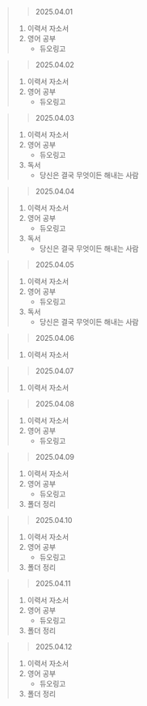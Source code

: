 > > 2025.04.01
> 1. 이력서 자소서
> 2. 영어 공부
>    - 듀오링고

> > 2025.04.02
> 1. 이력서 자소서
> 2. 영어 공부
>    - 듀오링고

> > 2025.04.03
> 1. 이력서 자소서
> 2. 영어 공부
>    - 듀오링고
> 3. 독서
>    - 당신은 결국 무엇이든 해내는 사람

> > 2025.04.04
> 1. 이력서 자소서
> 2. 영어 공부
>    - 듀오링고
> 3. 독서
>    - 당신은 결국 무엇이든 해내는 사람

> > 2025.04.05
> 1. 이력서 자소서
> 2. 영어 공부
>    - 듀오링고
> 3. 독서
>    - 당신은 결국 무엇이든 해내는 사람

> > 2025.04.06
> 1. 이력서 자소서

> > 2025.04.07
> 1. 이력서 자소서

> > 2025.04.08
> 1. 이력서 자소서
> 2. 영어 공부
>    - 듀오링고

> > 2025.04.09
> 1. 이력서 자소서
> 2. 영어 공부
>    - 듀오링고
> 3. 폴더 정리

> > 2025.04.10
> 1. 이력서 자소서
> 2. 영어 공부
>    - 듀오링고
> 3. 폴더 정리

> > 2025.04.11
> 1. 이력서 자소서
> 2. 영어 공부
>    - 듀오링고
> 3. 폴더 정리

> > 2025.04.12
> 1. 이력서 자소서
> 2. 영어 공부
>    - 듀오링고
> 3. 폴더 정리
